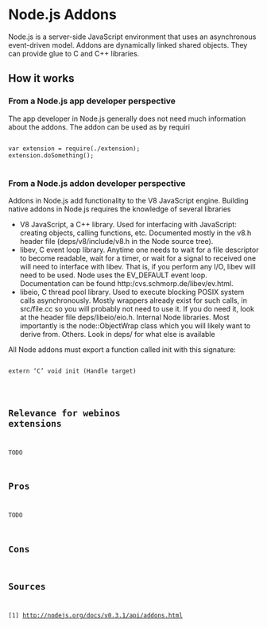 Node.js Addons
==============

Node.js is a server-side JavaScript environment that uses an asynchronous event-driven model.
Addons are dynamically linked shared objects. They can provide glue to C and C++ libraries.

How it works
------------

### From a Node.js app developer perspective

The app developer in Node.js generally does not need much information about the addons. The addon can be used as by requiri
<pre>
<code class="Javascript">
var extension = require(./extension);
extension.doSomething();
</code>
</pre>

### From a Node.js addon developer perspective

Addons in Node.js add functionality to the V8 JavaScript engine. Building native addons in Node.js requires the knowledge of several libraries
* V8 JavaScript, a C++ library. Used for interfacing with JavaScript: creating objects, calling functions, etc. Documented mostly in the v8.h header file (deps/v8/include/v8.h in the Node source tree).
* libev, C event loop library. Anytime one needs to wait for a file descriptor to become readable, wait for a timer, or wait for a signal to received one will need to interface with libev. That is, if you perform any I/O, libev will need to be used. Node uses the EV_DEFAULT event loop. Documentation can be found http:/cvs.schmorp.de/libev/ev.html.
* libeio, C thread pool library. Used to execute blocking POSIX system calls asynchronously. Mostly wrappers already exist for such calls, in src/file.cc so you will probably not need to use it. If you do need it, look at the header file deps/libeio/eio.h.
Internal Node libraries. Most importantly is the node::ObjectWrap class which you will likely want to derive from.
Others. Look in deps/ for what else is available

All Node addons must export a function called init with this signature:
<pre>
<code class="C">
extern ‘C’ void init (Handle<Object> target)
</code>
</pre>

Relevance for webinos extensions
--------------------------------

TODO

Pros
----

TODO

Cons
----

Sources
-------

[1] http://nodejs.org/docs/v0.3.1/api/addons.html

